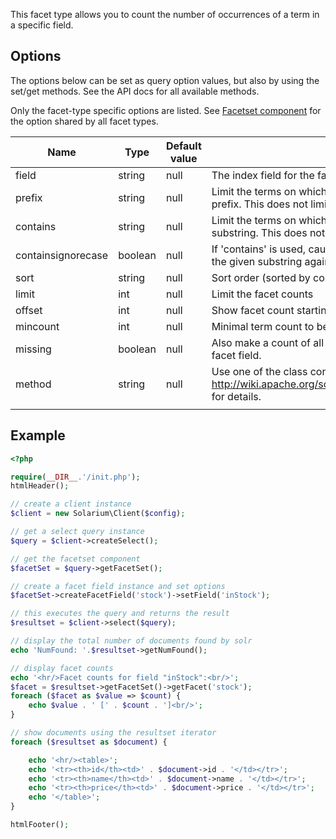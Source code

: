 This facet type allows you to count the number of occurrences of a term in a specific field.

Options
-------

The options below can be set as query option values, but also by using the set/get methods. See the API docs for all available methods.

Only the facet-type specific options are listed. See [Facetset component](V3:Facetset_component "wikilink") for the option shared by all facet types.

| Name               | Type    | Default value | Description                                                                                                                |
|--------------------|---------|---------------|----------------------------------------------------------------------------------------------------------------------------|
| field              | string  | null          | The index field for the facet.                                                                                             |
| prefix             | string  | null          | Limit the terms on which to facet to those starting with the given prefix. This does not limit the query, only the facets. |
| contains           | string  | null          | Limit the terms on which to facet to those containing the given substring. This does not limit the query, only the facets. |
| containsignorecase | boolean | null          | If 'contains' is used, causes case to be ignored when matching the given substring against candidate facet terms.          |
| sort               | string  | null          | Sort order (sorted by count). Use one of the class constants.                                                              |
| limit              | int     | null          | Limit the facet counts                                                                                                     |
| offset             | int     | null          | Show facet count starting from this offset                                                                                 |
| mincount           | int     | null          | Minimal term count to be included in facet count results.                                                                  |
| missing            | boolean | null          | Also make a count of all document that have no value for the facet field.                                                  |
| method             | string  | null          | Use one of the class constants as value. See <http://wiki.apache.org/solr/SimpleFacetParameters#facet.method> for details. |
||

Example
-------

```php
<?php

require(__DIR__.'/init.php');
htmlHeader();

// create a client instance
$client = new Solarium\Client($config);

// get a select query instance
$query = $client->createSelect();

// get the facetset component
$facetSet = $query->getFacetSet();

// create a facet field instance and set options
$facetSet->createFacetField('stock')->setField('inStock');

// this executes the query and returns the result
$resultset = $client->select($query);

// display the total number of documents found by solr
echo 'NumFound: '.$resultset->getNumFound();

// display facet counts
echo '<hr/>Facet counts for field "inStock":<br/>';
$facet = $resultset->getFacetSet()->getFacet('stock');
foreach ($facet as $value => $count) {
    echo $value . ' [' . $count . ']<br/>';
}

// show documents using the resultset iterator
foreach ($resultset as $document) {

    echo '<hr/><table>';
    echo '<tr><th>id</th><td>' . $document->id . '</td></tr>';
    echo '<tr><th>name</th><td>' . $document->name . '</td></tr>';
    echo '<tr><th>price</th><td>' . $document->price . '</td></tr>';
    echo '</table>';
}

htmlFooter();

```

